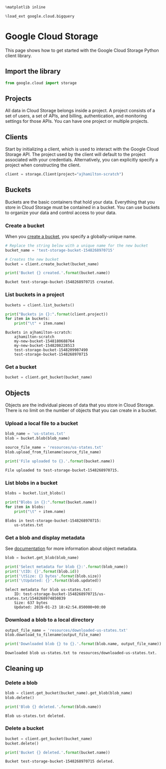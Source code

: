 

```python
%matplotlib inline
```


```python
%load_ext google.cloud.bigquery
```

# Google Cloud Storage

This page shows how to get started with the Google Cloud Storage Python client library.

## Import the library


```python
from google.cloud import storage
```

## Projects

All data in Cloud Storage belongs inside a project. A project consists of a
set of users, a set of APIs, and billing, authentication, and monitoring
settings for those APIs. You can have one project or multiple projects.

## Clients
Start by initializing a client, which is used to interact with the Google Cloud Storage API. The project used by the client will default to the project associated with your credentials. Alternatively, you can explicitly specify a project when constructing the client.


```python
client = storage.Client(project="ajhamilton-scratch")
```

## Buckets

Buckets are the basic containers that hold your data. Everything that you
store in Cloud Storage must be contained in a bucket. You can use buckets to
organize your data and control access to your data.

### Create a bucket

When you [create a bucket](https://cloud.google.com/storage/docs/creating-buckets),
you specify a globally-unique name.


```python
# Replace the string below with a unique name for the new bucket
bucket_name = 'test-storage-bucket-1548268970715'

# Creates the new bucket
bucket = client.create_bucket(bucket_name)

print('Bucket {} created.'.format(bucket.name))
```

    Bucket test-storage-bucket-1548268970715 created.


### List buckets in a project


```python
buckets = client.list_buckets()

print("Buckets in {}:".format(client.project))
for item in buckets:
    print("\t" + item.name)
```

    Buckets in ajhamilton-scratch:
    	ajhamilton-scratch
    	my-new-bucket-1548180688764
    	my-new-bucket-1548208228513
    	test-storage-bucket-1548209987490
    	test-storage-bucket-1548268970715


### Get a bucket


```python
bucket = client.get_bucket(bucket_name)
```

## Objects

Objects are the individual pieces of data that you store in Cloud Storage.
There is no limit on the number of objects that you can create in a bucket.

### Upload a local file to a bucket


```python
blob_name = 'us-states.txt'
blob = bucket.blob(blob_name)

source_file_name = 'resources/us-states.txt'
blob.upload_from_filename(source_file_name)

print('File uploaded to {}.'.format(bucket.name))
```

    File uploaded to test-storage-bucket-1548268970715.


### List blobs in a bucket


```python
blobs = bucket.list_blobs()

print("Blobs in {}:".format(bucket.name))
for item in blobs:
    print("\t" + item.name)
```

    Blobs in test-storage-bucket-1548268970715:
    	us-states.txt


### Get a blob and display metadata
See [documentation](https://cloud.google.com/storage/docs/viewing-editing-metadata) for more information about object metadata.


```python
blob = bucket.get_blob(blob_name)

print('Select metadata for blob {}:'.format(blob_name))
print('\tID: {}'.format(blob.id))
print('\tSize: {} bytes'.format(blob.size))
print('\tUpdated: {}'.format(blob.updated))
```

    Select metadata for blob us-states.txt:
    	ID: test-storage-bucket-1548268970715/us-states.txt/1548268974850839
    	Size: 637 bytes
    	Updated: 2019-01-23 18:42:54.850000+00:00


### Download a blob to a local directory


```python
output_file_name = 'resources/downloaded-us-states.txt'
blob.download_to_filename(output_file_name)

print('Downloaded blob {} to {}.'.format(blob.name, output_file_name))
```

    Downloaded blob us-states.txt to resources/downloaded-us-states.txt.


## Cleaning up

### Delete a blob


```python
blob = client.get_bucket(bucket_name).get_blob(blob_name)
blob.delete()

print('Blob {} deleted.'.format(blob.name))
```

    Blob us-states.txt deleted.


### Delete a bucket


```python
bucket = client.get_bucket(bucket_name)
bucket.delete()

print('Bucket {} deleted.'.format(bucket.name))
```

    Bucket test-storage-bucket-1548268970715 deleted.

